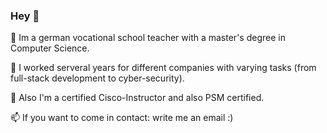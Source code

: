 ### Hey 👋

💬 Im a german vocational school teacher with a master's degree in Computer Science.

💬 I worked serveral years for different companies with varying tasks 
 (from full-stack development to cyber-security).

💬 Also I'm a certified Cisco-Instructor and also PSM certified.

📫 If you want to come in contact: write me an email :)

